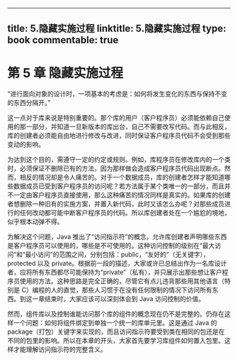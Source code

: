 
---
title: 5.隐藏实施过程
linktitle: 5.隐藏实施过程
type: book
commentable: true
---

# 第 5 章 隐藏实施过程

“进行面向对象的设计时，一项基本的考虑是：如何将发生变化的东西与保持不变的东西分隔开。”

这一点对于库来说是特别重要的。那个库的用户（客户程序员）必须能依赖自己使用的那一部分，并知道一旦新版本的库出台，自己不需要改写代码。而与此相反，库的创建者必须能自由地进行修改与改进，同时保证客户程序员代码不会受到那些变动的影响。

为达到这个目的，需遵守一定的约定或规则。例如，库程序员在修改库内的一个类时，必须保证不删除已有的方法，因为那样做会造成客户程序员代码出现断点。然而，相反的情况却是令人痛苦的。对于一个数据成员，库的创建者怎样才能知道哪些数据成员已受到客户程序员的访问呢？若方法属于某个类唯一的一部分，而且并不一定由客户程序员直接使用，那么这种痛苦的情况同样是真实的。如果库的创建者想删除一种旧有的实施方案，并置入新代码，此时又该怎么办呢？对那些成员进行的任何改动都可能中断客户程序员的代码。所以库创建者处在一个尴尬的境地，似乎根本动弹不得。

为解决这个问题，Java 推出了“访问指示符”的概念，允许库创建者声明哪些东西是客户程序员可以使用的，哪些是不可使用的。这种访问控制的级别在“最大访问”和“最小访问”的范围之间，分别包括：public，“友好的”（无关键字），protected 以及 private。根据前一段的描述，大家或许已总结出作为一名库设计者，应将所有东西都尽可能保持为“private”（私有），并只展示出那些想让客户程序员使用的方法。这种思路是完全正确的，尽管它有点儿违背那些用其他语言（特别是 C）编程的人的直觉，那些人习惯于在没有任何限制的情况下访问所有东西。到这一章结束时，大家应该可以深刻体会到 Java 访问控制的价值。

然而，组件库以及控制谁能访问那个库的组件的概念现在仍不是完整的。仍存在这样一个问题：如何将组件绑定到单独一个统一的库单元里。这是通过 Java 的 package（打包）关键字来实现的，而且访问指示符要受到类在相同的包还是在不同的包里的影响。所以在本章的开头，大家首先要学习库组件如何置入包里。这样才能理解访问指示符的完整含义。

    
